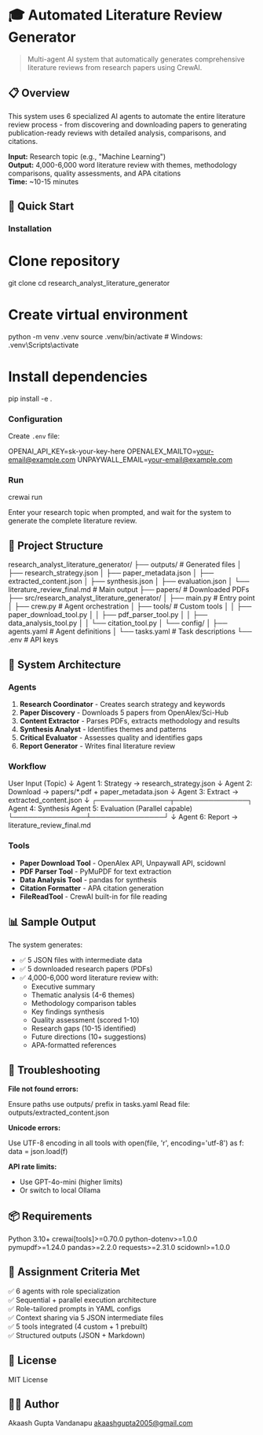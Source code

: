 # 🎓 Automated Literature Review Generator

> Multi-agent AI system that automatically generates comprehensive literature reviews from research papers using CrewAI.

## 📋 Overview

This system uses 6 specialized AI agents to automate the entire literature review process - from discovering and downloading papers to generating publication-ready reviews with detailed analysis, comparisons, and citations.

**Input:** Research topic (e.g., "Machine Learning")  
**Output:** 4,000-6,000 word literature review with themes, methodology comparisons, quality assessments, and APA citations  
**Time:** ~10-15 minutes

## 🚀 Quick Start

### Installation

# Clone repository
git clone <your-repo-url>
cd research_analyst_literature_generator

# Create virtual environment
python -m venv .venv
source .venv/bin/activate  # Windows: .venv\Scripts\activate

# Install dependencies
pip install -e .

### Configuration

Create `.env` file:

OPENAI_API_KEY=sk-your-key-here
OPENALEX_MAILTO=your-email@example.com
UNPAYWALL_EMAIL=your-email@example.com

### Run

crewai run

Enter your research topic when prompted, and wait for the system to generate the complete literature review.

## 📁 Project Structure

research_analyst_literature_generator/
├── outputs/                          # Generated files
│   ├── research_strategy.json
│   ├── paper_metadata.json
│   ├── extracted_content.json
│   ├── synthesis.json
│   ├── evaluation.json
│   └── literature_review_final.md   # Main output
├── papers/                           # Downloaded PDFs
├── src/research_analyst_literature_generator/
│   ├── main.py                       # Entry point
│   ├── crew.py                       # Agent orchestration
│   ├── tools/                        # Custom tools
│   │   ├── paper_download_tool.py
│   │   ├── pdf_parser_tool.py
│   │   ├── data_analysis_tool.py
│   │   └── citation_tool.py
│   └── config/
│       ├── agents.yaml               # Agent definitions
│       └── tasks.yaml                # Task descriptions
└── .env                              # API keys

## 🤖 System Architecture

### Agents

1. **Research Coordinator** - Creates search strategy and keywords
2. **Paper Discovery** - Downloads 5 papers from OpenAlex/Sci-Hub
3. **Content Extractor** - Parses PDFs, extracts methodology and results
4. **Synthesis Analyst** - Identifies themes and patterns
5. **Critical Evaluator** - Assesses quality and identifies gaps
6. **Report Generator** - Writes final literature review

### Workflow

User Input (Topic)
    ↓
Agent 1: Strategy → research_strategy.json
    ↓
Agent 2: Download → papers/*.pdf + paper_metadata.json
    ↓
Agent 3: Extract → extracted_content.json
    ↓
┌───────────────┬───────────────┐
Agent 4: Synthesis  Agent 5: Evaluation  (Parallel capable)
└───────────────┴───────────────┘
    ↓
Agent 6: Report → literature_review_final.md

### Tools

- **Paper Download Tool** - OpenAlex API, Unpaywall API, scidownl
- **PDF Parser Tool** - PyMuPDF for text extraction
- **Data Analysis Tool** - pandas for synthesis
- **Citation Formatter** - APA citation generation
- **FileReadTool** - CrewAI built-in for file reading

## 📊 Sample Output

The system generates:

- ✅ 5 JSON files with intermediate data
- ✅ 5 downloaded research papers (PDFs)
- ✅ 4,000-6,000 word literature review with:
  - Executive summary
  - Thematic analysis (4-6 themes)
  - Methodology comparison tables
  - Key findings synthesis
  - Quality assessment (scored 1-10)
  - Research gaps (10-15 identified)
  - Future directions (10+ suggestions)
  - APA-formatted references

## 🔧 Troubleshooting

**File not found errors:**

Ensure paths use outputs/ prefix in tasks.yaml
Read file: outputs/extracted_content.json

**Unicode errors:**

Use UTF-8 encoding in all tools
with open(file, 'r', encoding='utf-8') as f:
    data = json.load(f)

**API rate limits:**

- Use GPT-4o-mini (higher limits)
- Or switch to local Ollama

## 📦 Requirements

Python 3.10+
crewai[tools]>=0.70.0
python-dotenv>=1.0.0
pymupdf>=1.24.0
pandas>=2.2.0
requests>=2.31.0
scidownl>=1.0.0

## 🎯 Assignment Criteria Met

✅ 6 agents with role specialization  
✅ Sequential + parallel execution architecture  
✅ Role-tailored prompts in YAML configs  
✅ Context sharing via 5 JSON intermediate files  
✅ 5 tools integrated (4 custom + 1 prebuilt)  
✅ Structured outputs (JSON + Markdown)  

## 📝 License

MIT License

## 👨‍💻 Author

Akaash Gupta Vandanapu
akaashgupta2005@gmail.com
